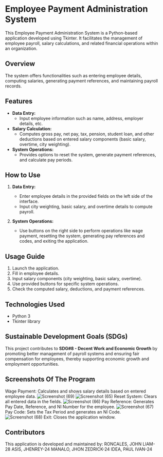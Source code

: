 # Employee Payment Administration System

This Employee Payment Administration System is a Python-based application developed using Tkinter. It facilitates the management of employee payroll, salary calculations, and related financial operations within an organization.

## Overview

The system offers functionalities such as entering employee details, computing salaries, generating payment references, and maintaining payroll records.

## Features

- **Data Entry:**
  - Input employee information such as name, address, employer details, etc.
- **Salary Calculation:**
  - Computes gross pay, net pay, tax, pension, student loan, and other deductions based on entered salary components (basic salary, overtime, city weighting).
- **System Operations:**
  - Provides options to reset the system, generate payment references, and calculate pay periods.

## How to Use

1. **Data Entry:**
   - Enter employee details in the provided fields on the left side of the interface.
   - Input city weighting, basic salary, and overtime details to compute payroll.
   
2. **System Operations:**
   - Use buttons on the right side to perform operations like wage payment, resetting the system, generating pay references and codes, and exiting the application.

## Usage Guide

1. Launch the application.
2. Fill in employee details.
3. Input salary components (city weighting, basic salary, overtime).
4. Use provided buttons for specific system operations.
5. Check the computed salary, deductions, and payment references.

## Technologies Used

- Python 3
- Tkinter library

## Sustainable Development Goals (SDGs)

This project contributes to **SDG#8 - Decent Work and Economic Growth** by promoting better management of payroll systems and ensuring fair compensation for employees, thereby supporting economic growth and employment opportunities.

## Screenshots Of The Program
Wage Payment: Calculates and shows salary details based on entered employee data.
![Screenshot (69)](https://github.com/Liam27092003/CS-121-FinalProject/assets/153203514/2de70283-dc53-4bba-b6f2-fa467564e818)
![Screenshot (65)](https://github.com/Liam27092003/CS-121-FinalProject/assets/153203514/120b5121-204c-4cc9-b6e5-52214679368d)
Reset System: Clears all entered data in the fields.
![Screenshot (66)](https://github.com/Liam27092003/CS-121-FinalProject/assets/153203514/4f9dd1f1-be00-420c-b955-0016b6c65586)
Pay Reference: Generates Pay Date, Reference, and NI Number for the employee.
![Screenshot (67)](https://github.com/Liam27092003/CS-121-FinalProject/assets/153203514/cbeff7ad-28da-4694-99d7-e351a350f8e0)
Pay Code: Sets the Tax Period and generates an NI Code.
![Screenshot (68)](https://github.com/Liam27092003/CS-121-FinalProject/assets/153203514/687ade30-0db2-4d23-b6b4-f3f808f87a46)
Exit: Closes the application window.


## Contributors

This application is developed and maintained by:
RONCALES, JOHN LIAM-28
ASIS, JHENREY-24
MANALO, JHON ZEDRICK-24
IDEA, PAUL IVAN-24

